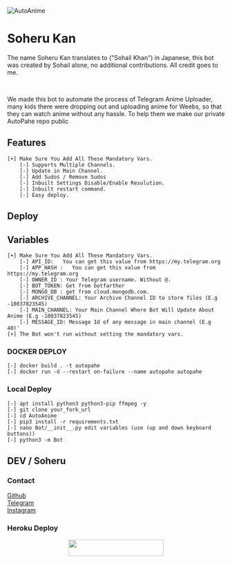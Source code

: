 ![AutoAnime](https://wallpaperaccess.com/full/2061.png)

# Soheru Kan
The name Soheru Kan translates to ("Sohail Khan") in Japanese, this bot was created by Sohail alone, no additional contributions. All credit goes to me.

</br>

We made this bot to automate the process of Telegram Anime Uploader, many kids there were dropping out and uploading anime for Weebs, so that they can watch anime without any hassle. To help them we make our private AutoPahe repo public

## Features 

```
[+] Make Sure You Add All These Mandatory Vars. 
    [-] Supports Multiple Channels. 
    [-] Update in Main Channel.
    [-] Add Sudos / Remove Sudos
    [-] Inbuilt Settings Disable/Enable Resolution.
    [-] Inbuilt restart command.
    [-] Easy deploy.
```

## Deploy

## Variables 
```
[+] Make Sure You Add All These Mandatory Vars. 
    [-] API_ID:   You can get this value from https://my.telegram.org
    [-] APP_HASH :   You can get this value from https://my.telegram.org
    [-] OWNER_ID : Your Telegram username. Without @.
    [-] BOT_TOKEN: Get from botfarther
    [-] MONGO_DB : get from cloud.mongodb.com.
    [-] ARCHIVE_CHANNEL: Your Archive Channel ID to store files (E.g -10037823545)
    [-] MAIN_CHANNEL: Your Main Channel Where Bot Will Update About Anime (E.g -10037823545)
    [-] MESSAGE_ID: Message Id of any message in main channel (E.g 40)'
[+] The Bot won't run without setting the mandatory vars.
```

### DOCKER DEPLOY

```
[-] docker build . -t autopahe
[-] docker run -d --restart on-failure --name autopahe autopahe
```

### Local Deploy

```
[-] apt install python3 python3-pip ffmpeg -y
[-] git clone your_fork_url
[-] cd AutoAnime 
[-] pip3 install -r requirements.txt
[-] nano Bot/__init__.py edit variables (use (up and down keyboard buttons))
[-] python3 -m Bot
```

## DEV / Soheru

### Contact

[Github](https://github.com/soheru)</br>
[Telegram](https://t.me/sohailkhan_indianime)</br>
[Instagram](https://instagram.com/soherusan)</br>


### Heroku Deploy
<p align="center"><a href="https://heroku.com/deploy?template=https://github.com/The-Hunter-Oraganization/AutoAnime"> <img src="https://img.shields.io/badge/Deploy%20To%20Heroku-black?style=for-the-badge&logo=heroku" width="220" height="38.45"/></a></p>



